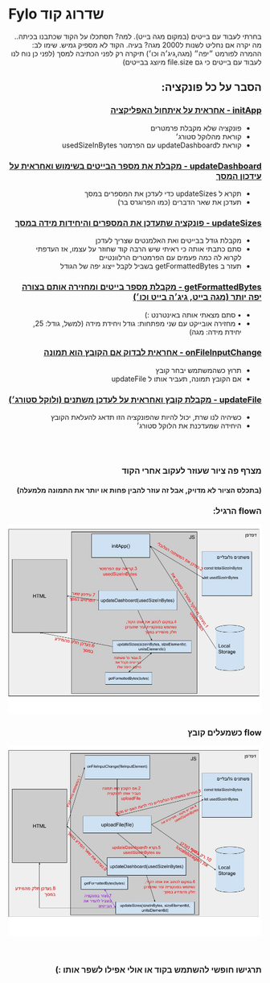 # Fylo שדרוג קוד

<div dir="rtl">
<p> בחרתי לעבוד עם בייטים (במקום מגה בייט).
למה?
תסתכלו על הקוד שכתבנו בכיתה.. מה יקרה אם נחליט לשנות ל2000 מגה? בעיה.
הקוד לא מספיק גמיש.
שימו לב: ההמרה לפורמט ״יפה״ (מגה,גיג׳ה וכו׳) תיקרה רק לפני הכתיבה למסך (לפני כן נוח לנו לעבוד עם בייטים כי גם file.size מיוצג בבייטים)
</p>
<h2 dir="rtl">
הסבר על כל פונקציה:
</h2>

<h3 dir="rtl" style="text-decoration: underline;">
<ins>
initApp - אחראית על איתחול האפליקציה
</ins>
</h3>
<ul>
<li>
פונקציה שלא מקבלת פרמטרים
</li>
<li>
 קוראת מהלוקל סטורג׳
</li>
<li>
 קוראת לupdateDashboard עם הפרמטר usedSizeInBytes
</li>
</ul>
<h3 dir="rtl" style="text-decoration: underline;">
<ins>
updateDashboard - מקבלת את מספר הבייטים בשימוש ואחראית על עידכון המסך
</ins>
</h3>
<ul>
<li>
 תקרא ל updateSizes כדי לעדכן את המספרים במסך
</li>
<li>
 תעדכן את שאר הדברים (כמו הפרוגרס בר)
</li>
</ul>
<h3 dir="rtl">
<ins>
updateSizes - פונקציה שתעדכן את המספרים והיחידות מידה במסך
</ins>
</h3>
<ul>
<li>
 מקבלת גודל בבייטים ואת האלמנטים שצריך לעדכן
</li>
<li>
 סתם כתבתי אותה כי ראיתי שיש הרבה קוד שחוזר על עצמו, אז העדפתי לקרוא לה כמה פעמים עם הפרמטרים הרלוונטיים
</li>
<li>
 תעזר ב getFormattedBytes בשביל לקבל ייצוג יפה של הגודל
</li>
</ul>
<h3 dir="rtl">
<ins>
getFormattedBytes - מקבלת מספר בייטים ומחזירה אותם בצורה יפה יותר (מגה בייט, גיג׳ה בייט וכו׳)
</ins>
</h3>
<ul>
<li>
• סתם מצאתי אותה באינטרנט :)
</li>
<li>
• מחזירה אובייקט עם שני מפתחות: גודל ויחידת מידה (למשל, גודל: 25, יחידת מידה: מגה)
</li>
</ul>
<h3 dir="rtl">
<ins>
onFileInputChange - אחראית לבדוק אם הקובץ הוא תמונה
</ins>
</h3>
<ul>
<li>
 תרוץ כשהמשתמש יבחר קובץ
</li>
<li>
 אם הקובץ תמונה, תעביר אותו ל updateFile
</li>
</ul>
<h3 dir="rtl">
<ins>
updateFile - מקבלת קובץ ואחראית על לעדכן משתנים (ולוקל סטורג׳)
</ins>
</h3>
<ul>
<li>
 כשיהיה לנו שרת, יכול להיות שהפונקציה הזו תדאג להעלאת הקובץ
</li>
<li>
 היחידה שמעדכנת את הלוקל סטורג׳
</li>
</ul>
</div>

<br/>
<br/>

<div dir="rtl">
<h3>
מצרף פה ציור שעוזר לעקוב אחרי הקוד
</h3>
<h4>
(בתכלס הציור לא מדויק, אבל זה עוזר להבין פחות או יותר את התמונה מלמעלה)
</h4>

<h3 dir="rtl">
הflow הרגיל:
</h3>


![!init](./architecture/init.jpeg)

<h3 dir="rtl">flow כשמעלים קובץ</h3>

![!uploadFile](./architecture/uploadFile.jpeg)

<br/>
<h3>
תרגישו חופשי להשתמש בקוד או אולי אפילו לשפר אותו :)
</h3>
</div>